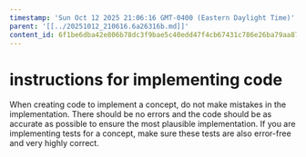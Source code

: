 ```yaml
---
timestamp: 'Sun Oct 12 2025 21:06:16 GMT-0400 (Eastern Daylight Time)'
parent: '[[../20251012_210616.6a26316b.md]]'
content_id: 6f1be6dba42e806b78dc3f9bae5c40edd47f4cb67431c786e26ba79aa8745aa4
---
```


# instructions for implementing code

When creating code to implement a concept, do not make mistakes in the implementation. There should be no errors and the code should be as accurate as possible to ensure the most plausible implementation. If you are implementing tests for a concept, make sure these tests are also error-free and very highly correct.
